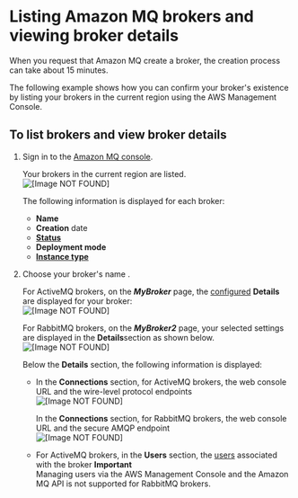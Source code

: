 # Listing Amazon MQ brokers and viewing broker details<a name="amazon-mq-listing-brokers"></a>

When you request that Amazon MQ create a broker, the creation process can take about 15 minutes\.

The following example shows how you can confirm your broker's existence by listing your brokers in the current region using the AWS Management Console\.

## To list brokers and view broker details<a name="listing-all-brokers-console"></a>

1. Sign in to the [Amazon MQ console](https://console.aws.amazon.com/amazon-mq/)\.

   Your brokers in the current region are listed\.  
![\[Image NOT FOUND\]](http://docs.aws.amazon.com/amazon-mq/latest/developer-guide/images/amazon-mq-brokers-console.png)

   The following information is displayed for each broker:
   + **Name**
   + **Creation** date
   + [**Status**](broker-statuses.md)
   + **Deployment mode**
   + [**Instance type**](broker-instance-types.md)

1. Choose your broker's name \.

   For ActiveMQ brokers, on the ***MyBroker*** page, the [configured](configuration.md) **Details** are displayed for your broker:  
![\[Image NOT FOUND\]](http://docs.aws.amazon.com/amazon-mq/latest/developer-guide/images/amazon-mq-active-active-standby-detail-console.png)

   For RabbitMQ brokers, on the ***MyBroker2*** page, your selected settings are displayed in the **Details**section as shown below\.  
![\[Image NOT FOUND\]](http://docs.aws.amazon.com/amazon-mq/latest/developer-guide/images/amazon-mq-rabbit-single-instance-detail-console.png)

   Below the **Details** section, the following information is displayed:
   + In the **Connections** section, for ActiveMQ brokers, the web console URL and the wire\-level protocol endpoints  
![\[Image NOT FOUND\]](http://docs.aws.amazon.com/amazon-mq/latest/developer-guide/images/amazon-mq-active-connections-console.png)

     In the **Connections** section, for RabbitMQ brokers, the web console URL and the secure AMQP endpoint  
![\[Image NOT FOUND\]](http://docs.aws.amazon.com/amazon-mq/latest/developer-guide/images/amazon-mq-rabbit-connections-console.png)
   + For ActiveMQ brokers, in the **Users** section, the [users](user.md) associated with the broker
**Important**  
Managing users via the AWS Management Console and the Amazon MQ API is not supported for RabbitMQ brokers\.